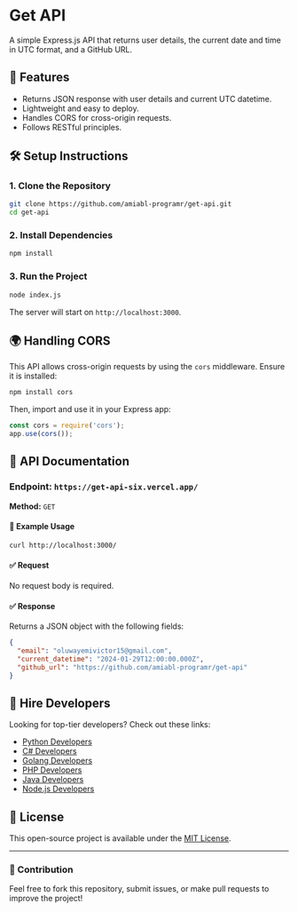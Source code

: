 # Get API

A simple Express.js API that returns user details, the current date and time in UTC format, and a GitHub URL.

## 🚀 Features
- Returns JSON response with user details and current UTC datetime.
- Lightweight and easy to deploy.
- Handles CORS for cross-origin requests.
- Follows RESTful principles.

## 🛠 Setup Instructions

### 1. Clone the Repository
```sh
git clone https://github.com/amiabl-programr/get-api.git
cd get-api
```

### 2. Install Dependencies
```sh
npm install
```

### 3. Run the Project
```sh
node index.js
```

The server will start on `http://localhost:3000`.

## 🌍 Handling CORS
This API allows cross-origin requests by using the `cors` middleware. Ensure it is installed:

```sh
npm install cors
```

Then, import and use it in your Express app:
```js
const cors = require('cors');
app.use(cors());
```

## 📌 API Documentation

### **Endpoint:** `https://get-api-six.vercel.app/`
**Method:** `GET`

#### 📝 Example Usage
```sh
curl http://localhost:3000/
```

#### ✅ Request
No request body is required.

#### ✅ Response
Returns a JSON object with the following fields:

```json
{
  "email": "oluwayemivictor15@gmail.com",
  "current_datetime": "2024-01-29T12:00:00.000Z",
  "github_url": "https://github.com/amiabl-programr/get-api"
}
```


## 🔗 Hire Developers
Looking for top-tier developers? Check out these links:
- [Python Developers](https://hng.tech/hire/python-developers)
- [C# Developers](https://hng.tech/hire/csharp-developers)
- [Golang Developers](https://hng.tech/hire/golang-developers)
- [PHP Developers](https://hng.tech/hire/php-developers)
- [Java Developers](https://hng.tech/hire/java-developers)
- [Node.js Developers](https://hng.tech/hire/nodejs-developers)

## 📜 License
This open-source project is available under the [MIT License](LICENSE).

---

### 🎯 Contribution
Feel free to fork this repository, submit issues, or make pull requests to improve the project!

